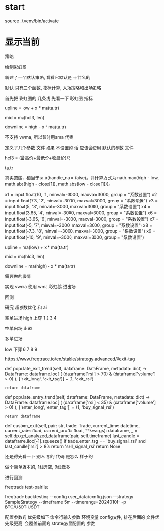 # start
source ./.venv/bin/activate



# 显示当前

策略





绘制彩虹图

新建了一个默认策略, 看看它默认是 干什么的




默认 只有三个函数,  指标计算, 入场策略和出场策略



首先把 彩虹图的 几条线 先看一下
彩虹图 指标





upline = low + x * ma(ta.tr)


mid = ma(hcl3, len)


downline = high - x * ma(ta.tr)


不支持 vwma, 所以暂时用sma 代替


定义了几个参数 文件
如果 不设置的 话  应该会使用 默认的参数 文件



hcl3 = (最高价+最低价+收盘价)/3



ta.tr

真实范围，相当于ta.tr(handle_na = false)。其计算方式为math.max(high - low, math.abs(high - close[1]), math.abs(low - close[1]))。


x1 = input.float(10, '1', minval=-3000, maxval=3000, group = "系数设置")
x2 = input.float(7.3, '2', minval=-3000, maxval=3000, group = "系数设置")
x3 = input.float(5, '3', minval=-3000, maxval=3000, group = "系数设置")
x4 = input.float(3.65, '4', minval=-3000, maxval=3000, group = "系数设置")
x6 = input.float(-3.65, '6', minval=-3000, maxval=3000, group = "系数设置")
x7 = input.float(-5, '7', minval=-3000, maxval=3000, group = "系数设置")
x8 = input.float(-7.3, '8', minval=-3000, maxval=3000, group = "系数设置")
x9 = input.float(-10, '9', minval=-3000, maxval=3000, group = "系数设置")



upline = ma(low) + x * ma(ta.tr)


mid = ma(hlc3, len)


downline = ma(high) - x * ma(ta.tr)


需要做的事情

实现 vwma   使用 wma
彩虹鹅 进出场 


回测

研究 超参数优化 和 ai


空单进场
high 上穿 1 2 3 4

空单出场 止盈


多单进场 

low  下穿 6 7 8 9



https://www.freqtrade.io/en/stable/strategy-advanced/#exit-tag




def populate_exit_trend(self, dataframe: DataFrame, metadata: dict) -> DataFrame:
    dataframe.loc[
        (
            (dataframe['rsi'] > 70) &
            (dataframe['volume'] > 0)
        ),
        ['exit_long', 'exit_tag']] = (1, 'exit_rsi')

    return dataframe


def populate_entry_trend(self, dataframe: DataFrame, metadata: dict) -> DataFrame:
    dataframe.loc[
        (
            (dataframe['rsi'] < 35) &
            (dataframe['volume'] > 0)
        ),
        ['enter_long', 'enter_tag']] = (1, 'buy_signal_rsi')

    return dataframe

def custom_exit(self, pair: str, trade: Trade, current_time: datetime, current_rate: float,
                current_profit: float, **kwargs):
    dataframe, _ = self.dp.get_analyzed_dataframe(pair, self.timeframe)
    last_candle = dataframe.iloc[-1].squeeze()
    if trade.enter_tag == 'buy_signal_rsi' and last_candle['rsi'] > 80:
        return 'sell_signal_rsi'
    return None



还是得先看一下 别人 写的 代码 是怎么 样子的


做个简单版本的, 1线开空, 9线做多

进行回测

freqtrade test-pairlist

freqtrade backtesting --config user_data/config.json --strategy SampleStrategy --timeframe 5m --timerange=20240101-  -p BTC/USDT:USDT




配置参数的 优先级如下
命令行输入参数
环境变量
config文件, 排在后面的 文件优先级更高, 会覆盖前面的
strategy里配置的 参数
















